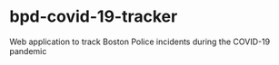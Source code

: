 # bpd-covid-19-tracker
Web application to track Boston Police incidents during the COVID-19 pandemic
